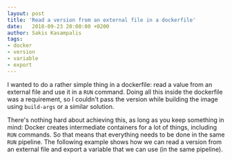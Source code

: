 ```yaml
---
layout: post
title: 'Read a version from an external file in a dockerfile'
date:   2018-09-23 20:00:00 +0200
author: Sakis Kasampalis
tags:
- docker
- version
- variable
- export
---
```


I wanted to do a rather simple thing in a dockerfile: read a value from an external file and use it in a `RUN` command.
Doing all this inside the dockerfile was a requirement, so I couldn't pass the version while building the image using `build-args` or a similar solution.

There's nothing hard about achieving this, as long as you keep something in mind: Docker creates intermediate containers
for a lot of things, including `RUN` commands. So that means that everything needs to be done in the same `RUN` pipeline.
The following example shows how we can read a version from an external file and export a variable that we can use (in the
same pipeline).

<script src="https://gist.github.com/faif/98631ee46dc557bdd5ab1dc42abae47f.js"></script>